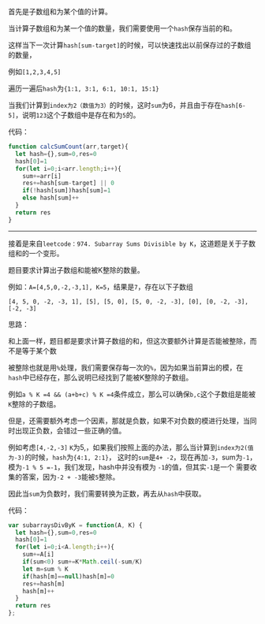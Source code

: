 首先是子数组和为某个值的计算。

当计算子数组和为某一个值的数量，我们需要使用一个`hash`保存当前的和。

这样当下一次计算`hash[sum-target]`的时候，可以快速找出以前保存过的子数组的数量，

例如`[1,2,3,4,5]`

遍历一遍后`hash`为`{1:1, 3:1, 6:1, 10:1, 15:1}`

当我们计算到`index为2（数值为3）`的时候，这时`sum`为6，并且由于存在`hash[6-5]`，说明`123`这个子数组中是存在和为`5`的。

代码：

```js
function calcSumCount(arr,target){
  let hash={},sum=0,res=0
  hash[0]=1
  for(let i=0;i<arr.length;i++){
    sum+=arr[i]
    res+=hash[sum-target] || 0
    if(!hash[sum])hash[sum]=1
    else hash[sum]++
  }
  return res
}
```

-----

接着是来自`leetcode：974. Subarray Sums Divisible by K`，这道题是关于子数组和的一个变形。

题目要求计算出子数组和能被K整除的数量。

例如：`A=[4,5,0,-2,-3,1], K=5`，结果是`7`，存在以下子数组

```
[4, 5, 0, -2, -3, 1], [5], [5, 0], [5, 0, -2, -3], [0], [0, -2, -3], [-2, -3]
```

思路：

和上面一样，题目都是要求计算子数组的和，但这次要额外计算是否能被整除，而不是等于某个数

被整除也就是用`%`处理，我们需要保存每一次的`%`，因为如果当前算出的模，在`hash`中已经存在，那么说明已经找到了能被K整除的子数组。

例如`a % K =4 && (a+b+c) % K =4`条件成立，那么可以确保`b,c`这个子数组是能被`K`整除的子数组。

但是，还需要额外考虑一个因素，那就是负数，如果不对负数的模进行处理，当同时出现正负数，会错过一些正确的值。

例如考虑`[4,-2,-3]` `K`为5,，如果我们按照上面的办法，那么当计算到`index为2(值为-3)`的时候，`hash`为`{4:1, 2:1}`，
这时的`sum`是`4+ -2`，现在再加`-3`，sum为`-1`，模为`-1 % 5 =-1`，我们发现，hash中并没有模为 `-1`的值，但其实`-1`是一个
需要收集的答案，因为`-2 + -3`能被`5`整除。

因此当`sum`为负数时，我们需要转换为正数，再去从`hash`中获取。

代码：

```js
var subarraysDivByK = function(A, K) {
  let hash={},sum=0,res=0
  hash[0]=1
  for(let i=0;i<A.length;i++){
    sum+=A[i]
    if(sum<0) sum+=K*Math.ceil(-sum/K)
    let m=sum % K
    if(hash[m]==null)hash[m]=0
    res+=hash[m]
    hash[m]++
  }
  return res
};
```



